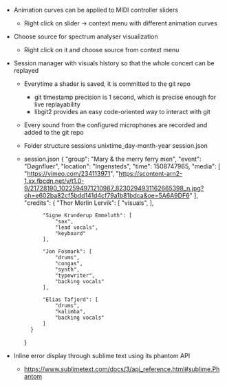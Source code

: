 
* Animation curves can be applied to MIDI controller sliders
    * Right click on slider -> context menu with different animation curves

* Choose source for spectrum analyser visualization
    * Right click on it and choose source from context menu

* Session manager with visuals history so that the whole concert can be replayed
    * Everytime a shader is saved, it is committed to the git repo
        * git timestamp precision is 1 second, which is precise enough
          for live replayability
        * libgit2 provides an easy code-oriented way to interact with git

    * Every sound from the configured microphones are recorded and added to the git repo

    * Folder structure
    	sessions
    		unixtime_day-month-year
    			session.json

    * session.json
    	{
    		"group": "Mary & the merry ferry men",
    		"event": "Døgnfluer",
    		"location": "Ingensteds",
    		"time": 1508747965,
    		"media": [
    			"https://vimeo.com/234113971",
    			"https://scontent-arn2-1.xx.fbcdn.net/v/t1.0-9/21728190_1022594971210987_8230294931162665398_n.jpg?oh=e602ba82cf5bdd141d4cf79a1b81bdca&oe=5A6A9DF6"
    		],
    		"credits": {
    			"Thor Merlin Lervik": [
    				"visuals",
    			],

    			"Signe Krunderup Emmeluth": [
    				"sax",
    				"lead vocals",
    				"keyboard"
    			],

    			"Jon Fosmark": [
    				"drums",
    				"congas",
    				"synth",
    				"typewriter",
    				"backing vocals"
    			],

    			"Elias Tafjord": [
    				"drums",
    				"kalimba",
    				"backing vocals"
    			]
    		}
    	}

* Inline error display through sublime text using its phantom API
	* https://www.sublimetext.com/docs/3/api_reference.html#sublime.Phantom
